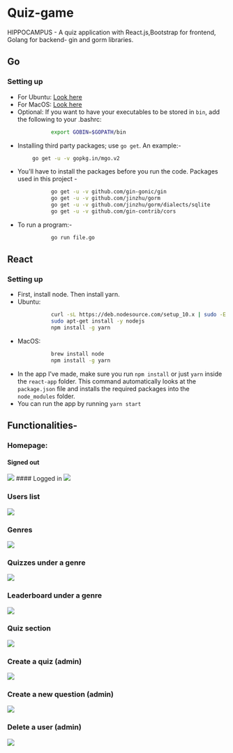 # Quiz-game
HIPPOCAMPUS - A quiz application with React.js,Bootstrap for frontend, Golang for backend- gin and gorm libraries.

## Go

### Setting up
- For Ubuntu: [Look here](https://www.linode.com/docs/development/go/install-go-on-ubuntu/)
- For MacOS: [Look here](http://sourabhbajaj.com/mac-setup/Go/README.html)
- Optional: If you want to have your executables to be stored in `bin`, add the following to your .bashrc:
```bash
              export GOBIN=$GOPATH/bin
```
- Installing third party packages; use `go get`. An example:-
```bash
        go get -u -v gopkg.in/mgo.v2
```
- You'll have to install the packages before you run the code. Packages used in this project -
```bash
              go get -u -v github.com/gin-gonic/gin
              go get -u -v github.com/jinzhu/gorm
              go get -u -v github.com/jinzhu/gorm/dialects/sqlite
              go get -u -v github.com/gin-contrib/cors
```
- To run a program:-
```bash
              go run file.go
```


## React

### Setting up
- First, install node. Then install yarn.
- Ubuntu:
```bash
              curl -sL https://deb.nodesource.com/setup_10.x | sudo -E bash -
              sudo apt-get install -y nodejs
              npm install -g yarn
```
- MacOS:
```bash
              brew install node
              npm install -g yarn
```
- In the app I've made, make sure you run `npm install` or just `yarn` inside the `react-app` folder. This command automatically looks at the `package.json` file and installs the required packages into the `node_modules` folder.
- You can run the app by running `yarn start`

## Functionalities-

### Homepage:
#### Signed out
<img src="images/homepage.png" >
#### Logged in
<img src="images/home_loggedin_notadmin.png" >

### Users list
<img src="images/users.png" >

### Genres
<img src="images/genres.png" >

### Quizzes under a genre
<img src="images/Quiz.png" >

### Leaderboard under a genre
<img src="images/leaderboard.png" >

### Quiz section
<img src="images/Quiztake.png" >

### Create a quiz (admin)
<img src="images/cnewq.png" >

### Create a new question (admin)
<img src="images/cq.png" >

### Delete a user (admin)
<img src="images/deluser.png" >
